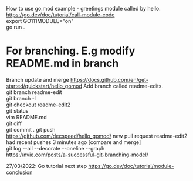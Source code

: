 How to use go.mod example - greetings module called by hello.
https://go.dev/doc/tutorial/call-module-code  
export GO111MODULE="on"  
go run .

# For branching. E.g modify README.md in branch
Branch update and merge
https://docs.github.com/en/get-started/quickstart/hello_gomod
Add branch called readme-edits.  
git branch readme-edit  
git branch -l  
git checkout readme-edit2  
git status  
vim README.md  
git diff   
git commit .
git push  
https://github.com/decspeed/hello_gomod/ 
new pull request  readme-edit2 had recent pushes 3 minutes ago  [compare and merge]  
git log --all --decorate --oneline --graph  
https://nvie.com/posts/a-successful-git-branching-model/  

27/03/2022: Go tutorial next step
https://go.dev/doc/tutorial/module-conclusion

